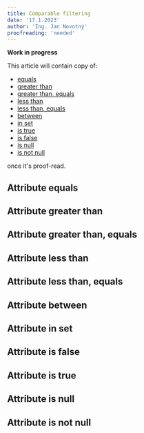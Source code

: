 ```yaml
---
title: Comparable filtering
date: '17.1.2023'
author: 'Ing. Jan Novotný'
proofreading: 'needed'
---
```


**Work in progress**

This article will contain copy of:

- [equals](https://evitadb.io/research/assignment/querying/query_language#equals)
- [greater than](https://evitadb.io/research/assignment/querying/query_language#greater-than)
- [greater than, equals](https://evitadb.io/research/assignment/querying/query_language#greater-than-equals)
- [less than](https://evitadb.io/research/assignment/querying/query_language#less-than)
- [less than, equals](https://evitadb.io/research/assignment/querying/query_language#less-than-equals)
- [between](https://evitadb.io/research/assignment/querying/query_language#between)
- [in set](https://evitadb.io/research/assignment/querying/query_language#in-set)
- [is true](https://evitadb.io/research/assignment/querying/query_language#is-true)
- [is false](https://evitadb.io/research/assignment/querying/query_language#is-false)
- [is null](https://evitadb.io/research/assignment/querying/query_language#is-null)
- [is not null](https://evitadb.io/research/assignment/querying/query_language#is-not-null)

once it's proof-read.

## Attribute equals
## Attribute greater than
## Attribute greater than, equals
## Attribute less than
## Attribute less than, equals
## Attribute between
## Attribute in set
## Attribute is false
## Attribute is true
## Attribute is null
## Attribute is not null